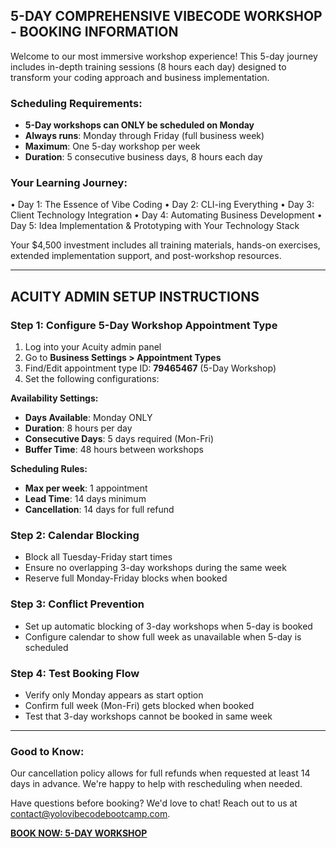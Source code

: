 ## 5-DAY COMPREHENSIVE VIBECODE WORKSHOP - BOOKING INFORMATION

Welcome to our most immersive workshop experience! This 5-day journey includes in-depth training sessions (8 hours each day) designed to transform your coding approach and business implementation.

### Scheduling Requirements:
- **5-Day workshops can ONLY be scheduled on Monday**
- **Always runs**: Monday through Friday (full business week)
- **Maximum**: One 5-day workshop per week
- **Duration**: 5 consecutive business days, 8 hours each day

### Your Learning Journey:
• Day 1: The Essence of Vibe Coding
• Day 2: CLI-ing Everything
• Day 3: Client Technology Integration
• Day 4: Automating Business Development
• Day 5: Idea Implementation & Prototyping with Your Technology Stack

Your $4,500 investment includes all training materials, hands-on exercises, extended implementation support, and post-workshop resources.

---

## ACUITY ADMIN SETUP INSTRUCTIONS

### Step 1: Configure 5-Day Workshop Appointment Type
1. Log into your Acuity admin panel
2. Go to **Business Settings > Appointment Types**
3. Find/Edit appointment type ID: **79465467** (5-Day Workshop)
4. Set the following configurations:

**Availability Settings:**
- **Days Available**: Monday ONLY
- **Duration**: 8 hours per day
- **Consecutive Days**: 5 days required (Mon-Fri)
- **Buffer Time**: 48 hours between workshops

**Scheduling Rules:**
- **Max per week**: 1 appointment
- **Lead Time**: 14 days minimum
- **Cancellation**: 14 days for full refund

### Step 2: Calendar Blocking
- Block all Tuesday-Friday start times
- Ensure no overlapping 3-day workshops during the same week
- Reserve full Monday-Friday blocks when booked

### Step 3: Conflict Prevention
- Set up automatic blocking of 3-day workshops when 5-day is booked
- Configure calendar to show full week as unavailable when 5-day is scheduled

### Step 4: Test Booking Flow
- Verify only Monday appears as start option
- Confirm full week (Mon-Fri) gets blocked when booked
- Test that 3-day workshops cannot be booked in same week

---

### Good to Know:
Our cancellation policy allows for full refunds when requested at least 14 days in advance. We're happy to help with rescheduling when needed.

Have questions before booking? We'd love to chat! Reach out to us at contact@yolovibecodebootcamp.com.

**[BOOK NOW: 5-DAY WORKSHOP](https://app.acuityscheduling.com/catalog.php?owner=35993562&action=addCart&clear=1&id=1993196)**
